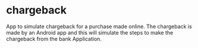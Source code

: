 # chargeback

App to simulate chargeback for a purchase made online. The chargeback is made by an Android app and this will simulate the steps to make the chargeback from the bank Application.
